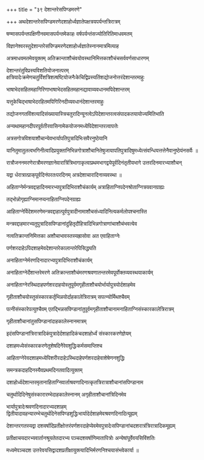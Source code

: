 +++
title = "३९ देशान्तरेसपिण्डमरणे"

+++
अथदेशान्तरेसपिण्डमरणेदशाहोर्ध्वज्ञातेपक्षत्रयपर्यन्तत्रिरात्रम्

षण्मासपर्यन्तपक्षिणीनवमासपर्यन्तमेकाहः वर्षपर्यन्तंसज्योतिरितिमाधवमतम्

विज्ञानेश्वरस्तुदेशान्तरेसपिण्डमरणेदशाहोर्ध्वज्ञातेस्नानमात्रमित्याह

अत्रमाधवमतमेवयुक्तम् अतिक्रान्ताशौचंवयोवस्थानिमित्तकाशौचंचसर्ववर्णसाधारणम्

देशान्तरंतुविप्रस्यविशतियोजनात्परम् क्षत्रियादेःक्रमेणचतुर्विंशत्रिशत्षष्टियोजनैःकेचिद्विप्रस्यतिंशद्योजनोत्तरंदेशान्तरमाहुः

भाषाभेदसहितमहागिरिणाभाषाभेदसहितमहानद्यावाव्यवधानमपिदेशान्तरम्

यत्तुकेचिद्भाषाभेदरहितमपिगिरिनदीव्यवधानंदेशान्तरमाहुः

तद्योजनगतविंशत्यादिसंख्यायास्त्रिचतुरादिन्यूनत्वेऽपिदेशान्तरत्वसंपादकतयायोज्यमितिभाति

अन्यथामहानदीपरपूर्वतीरवासिनामेकयोजनमध्येपिदेशान्तरत्वापत्तेः

अत्रसगोत्रविशयाशौचान्येवभार्यापतिपुत्रादिभिःसवैरनुष्ठेयानि

यानितुमातुलत्वभगिनीत्वादिप्रयुक्तानिभिन्नगोत्राशौचानितेषुजायापतिपुत्रादिषुमध्येत्संवन्धियत्तत्तेनैवानुष्ठेयंनसर्वेः ॥

रात्रौजननमरणेरात्रौमरणज्ञानेवारात्रिंत्रिभागाकृत्वाप्रथमभागद्वयेपूर्वदिनंतृतीयभागे उत्तरदिनमारभ्याशौचन्

यद्वा र्धरात्रात्प्राक्‌पूर्वदिनंपरतःपरदिनम् अत्रदेशाचारादिनाव्यवस्था ॥

अहिताग्नेर्मन्त्रवद्दाहादिनमारभ्यपुत्रादिभिराशौचंकार्यम् अत्राहिताग्निपदेनश्रोताग्नित्रयवानग्राह्यः

तद्भोन्नोगृह्याग्निमानप्यनाहिताग्निपदेनग्राह्यः

आहिताग्नेर्विदेशमरणेमन्त्रवद्दाहात्पूर्वपुत्रादीनामाशौचसंध्यादिनित्यकर्मलोपश्चनास्ति

मन्त्रवद्दाहमारभ्यतुपुत्रादिसपिण्डानांदुहितृदौहित्रादिभिन्नगोत्राणांचाशौचंभवत्येव

नत्वतिक्रान्तनिमित्तका अशौचाभावस्तस्यह्रासोवा अत एवाहिताग्नेः

पर्णशरदाहेऽपिदशाहमेवदेशान्तरेकालान्तरेपिसिद्ध्यति

अनाहिताग्नेर्मरणदिनादारभ्यपुत्रादिभिराशौचंकार्यम्

अनाहिताग्नेर्देशान्तरेमरणे अतिक्रान्ताशौचंमरणश्रवणातन्तरमेवपूर्वोक्तव्यवस्थयाकार्यम्

अनाहिताग्नेरस्थिदाहपर्णशरदाहयोस्तुपूर्वमगृहीताशौचयोर्भार्यापुत्रयोर्दशाहमेव

गृहीताशौचयोस्तुसंस्कारकर्तृभिन्नयोर्दाहकालेत्रिरात्रम् सपत्‍न्योर्मिथश्चैवम्

पत्‍नीसंस्कारेपत्युश्चैवम् एतद्भिन्नसपिण्डानांतुपूर्वमगृहीताशौचानामनाहिताग्निसंस्कारकालेत्रिरात्रम्

गृहीताशौचानांतुसपिण्डानांदाहकालेस्नानमात्रम्

इदंसपिण्डानांत्रिरात्रादिकंपुत्रादेर्दशाहादिकंचदशाहोर्ध्वं संस्कारकरणेज्ञेयम्

दशाहमध्येसंस्कारकरणेतुशेषदिनैरेवशुद्धिःकर्मसमाप्तिश्च

आहिताग्नेरेवदशाहमध्येपिशरीरदाहेऽस्थिदाहेपर्णशरदाहेवाशेषेणनशुद्धिः

समन्त्रकदाहदिनस्यैवप्रथमदिनतवादित्युक्तम्

दशाहोर्ध्वदेशान्तरमृतानाहिताग्निवार्ताश्रवणादिनात्कृतत्रिरात्राशौचानांसपिण्डानाम

चतुर्थादिदिनेषुसंस्कारारम्भेदाहकालेस्नानम् अगृहीताशौचानांत्रिदिनमेव

भार्यापुत्रादेःश्रवणदिनादारभ्यदशाहम् द्वितीयादावहन्यारम्भेचतुर्थदिनेसपिण्डशुद्धिःभार्यादेर्दशाहमेवश्रवणदिनादित्यूह्यम्

देशान्तरगतस्यद्वा दशवर्षादिप्रतीक्षोत्तरंपर्णशरदाहेप्येवमेवपुत्रादेःसपिण्डानांचदशरात्रंत्रिरात्रादिकमूह्यम्

प्रतीक्षाचयदारभ्यवार्तानश्रूयतेतदारभ्य पञ्चदशवर्षाणिमातापित्रोः अन्येषांपूर्वेवयसिविंशतिः

मध्यमेपञ्चदश उत्तरेवयसिद्वादशप्रतीक्षायुक्त्यादिभिर्मरणनिश्चयासंभवेकार्या ॥
